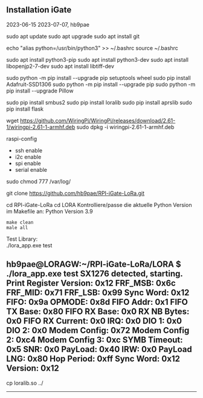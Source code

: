 Installation iGate 
------------------

2023-06-15
2023-07-07, hb9pae

sudo apt update
sudo apt upgrade
sudo apt install git

echo "alias python=/usr/bin/python3" >> ~/.bashrc
source ~/.bashrc


sudo apt install python3-pip
sudo apt install python3-dev 
sudo apt install libopenjp2-7-dev
sudo apt install libtiff-dev

sudo  python -m pip install --upgrade pip setuptools wheel
sudo pip install Adafruit-SSD1306
sudo python -m pip install --upgrade pip
sudo python -m pip install --upgrade Pillow

sudo pip install smbus2
sudo pip install loralib
sudo pip install aprslib
sudo pip install flask

wget https://github.com/WiringPi/WiringPi/releases/download/2.61-1/wiringpi-2.61-1-armhf.deb
	sudo dpkg -i wiringpi-2.61-1-armhf.deb

raspi-config 
- ssh enable
- i2c enable 
- spi enable
- serial enable
	
sudo chmod 777 /var/log/

git clone https://github.com/hb9pae/RPI-iGate-LoRa.git

cd RPI-iGate-LoRa
cd LORA
	Kontrolliere/passe die  aktuelle Python Version im Makefile an:
	Python Version 3.9 

	make clean
	male all
	
Test Library:	
./lora_app.exe test

hb9pae@LORAGW:~/RPI-iGate-LoRa/LORA $ ./lora_app.exe test
SX1276 detected, starting.
Print Register 
Version: 0x12
FRF_MSB: 0x6c
FRF_MID: 0x71
FRF_LSB: 0x99
Sync Word: 0x12
FIFO: 0x9a
OPMODE: 0x8d
FIFO Addr: 0x1
FIFO TX Base: 0x80
FIFO RX Base: 0x0
RX NB Bytes: 0x0
FIFO RX Current: 0x0
IRQ: 0x0
DIO 1: 0x0
DIO 2: 0x0
Modem Config: 0x72
Modem Config 2: 0xc4
Modem Config 3: 0xc
SYMB Timeout: 0x5
SNR: 0x0
PayLoad: 0x40
IRW: 0x0
PayLoad LNG: 0x80
Hop Period: 0xff
Sync Word: 0x12
Version: 0x12
-------------

cp loralib.so ../

-------------

